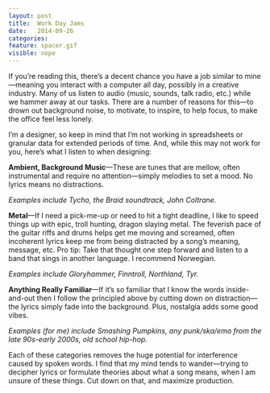 ```yaml
---
layout: post
title:  Work Day Jams
date:   2014-09-26
categories:
feature: spacer.gif
visible: nope
---
```

If you’re reading this, there’s a decent chance you have a job similar to mine—meaning you interact with a computer all day, possibly in a creative industry. Many of us listen to audio (music, sounds, talk radio, etc.) while we hammer away at our tasks. There are a number of reasons for this—to drown out background noise, to motivate, to inspire, to help focus, to make the office feel less lonely.

I’m a designer, so keep in mind that I’m not working in spreadsheets or granular data for extended periods of time. And, while this may not work for you, here’s what I listen to when designing:

**Ambient, Background Music**—These are tunes that are mellow, often instrumental and require no attention—simply melodies to set a mood. No lyrics means no distractions.

_Examples include Tycho, the Braid soundtrack, John Coltrane._

**Metal**—If I need a pick-me-up or need to hit a tight deadline, I like to speed things up with epic, troll hunting, dragon slaying metal. The feverish pace of the guitar riffs and drums helps get me moving and screamed, often incoherent lyrics keep me from being distracted by a song’s meaning, message, etc. Pro tip: Take that thought one step forward and listen to a band that sings in another language. I recommend Norwegian.  

_Examples include Gloryhammer, Finntroll, Northland, Tyr._

**Anything Really Familiar**—If it’s so familiar that I know the words inside-and-out then I follow the principled above by cutting down on distraction—the lyrics simply fade into the background. Plus, nostalgia adds some good vibes.

_Examples (for me) include Smashing Pumpkins, any punk/ska/emo from the late 90s-early 2000s, old school hip-hop._

Each of these categories removes the huge potential for interference caused by spoken words. I find that my mind tends to wander—trying to decipher lyrics or formulate theories about what a song means, when I am unsure of these things. Cut down on that, and maximize production.

